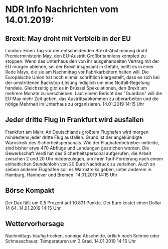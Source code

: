 # NDR Info Nachrichten vom 14.01.2019:


## Brexit: May droht mit Verbleib in der EU
London: Einen Tag vor der entscheidenden Brexit-Abstimmung droht Premierministerin May, den EU-Austritt Großbritanniens komplett zu stoppen. Wenn das Unterhaus den von ihr ausgehandelten Vertrag mit der EU morgen ablehne, sei der Brexit insgesamt in Gefahr, heißt es in einer Rede Mays, die sie am Nachmittag vor Fabrikarbeitern halten will. Die Europäische Union hat noch einmal schriftlich klargestellt, dass es sich bei der umstrittenen Backstop-Lösung lediglich um eine Notfall-Regelung handele. Gleichzeitig gibt es in Brüssel Spekulationen, den Brexit um mehrere Monate zu verschieben. Laut einem Bericht des "Guardian" will die EU May mehr Zeit geben, das Austrittsabkommen zu überarbeiten und die nötige Mehrheit im Unterhaus zu organisieren. 14.01.2019 14:15 Uhr 

## Jeder dritte Flug in Frankfurt wird ausfallen
Frankfurt am Main: An Deutschlands größtem Flughafen wird morgen mindestens jeder dritte Flug ausfallen. Grund ist der angekündigte Warnstreik des Sicherheitspersonals. Wie der Flughafenbetreiber mitteilte, sind bisher etwa 470 Abflüge und Landungen gestrichen worden. Die Gewerkschaft Verdi hat das Sicherheitspersonal aufgerufen, die Arbeit zwischen 2 und 20 Uhr niederzulegen, um ihrer Tarif-Forderung nach einem einheitlichen Stundenlohn von 20 Euro Nachdruck zu verleihen. Auch an sieben anderen Flughäfen soll es Warnstreiks geben, unter anderem in Hamburg, Hannover und Bremen. 14.01.2019 14:15 Uhr 

## Börse Kompakt
Der Dax fällt um 0,5 Prozent auf 10.831  Punkte. Der Euro kostet einen Dollar 14 64. 14.01.2019 14:15 Uhr 

## Wettervorhersage
Nachmittags häufig trocken, sonnige Abschnitte, örtlich noch Schnee oder Schneeschauer, Temperaturen um 3 Grad. 14.01.2019 14:15 Uhr 
